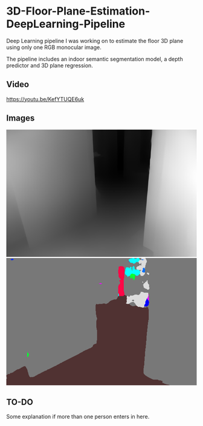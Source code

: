 # 3D-Floor-Plane-Estimation-DeepLearning-Pipeline
Deep Learning pipeline I was working on to estimate the floor 3D plane using only one RGB monocular image. 

The pipeline includes an indoor semantic segmentation model, a depth predictor and 3D plane regression.

## Video
https://youtu.be/KefYTUQE6uk

## Images
![](./depth.png)
![](./semantic.png)

## TO-DO
Some explanation if more than one person enters in here.
